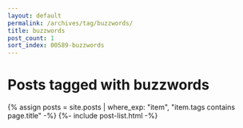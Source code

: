 ```yaml
---
layout: default
permalink: /archives/tag/buzzwords/
title: buzzwords
post_count: 1
sort_index: 00589-buzzwords
---
```

<h1 class="page-heading">Posts tagged with buzzwords</h1>
{% assign posts = site.posts | where_exp: "item", "item.tags contains page.title" -%}
{%- include post-list.html -%}
